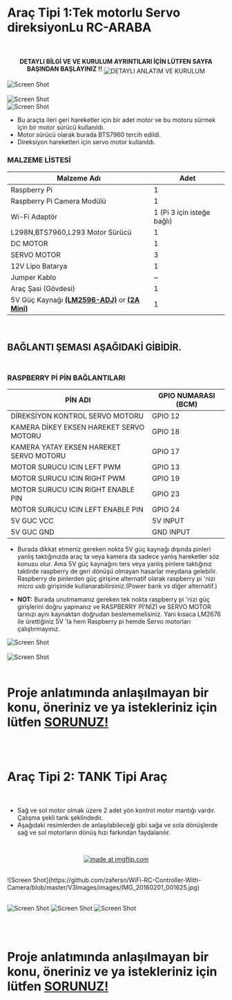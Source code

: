 
# Araç Tipi 1:Tek motorlu Servo direksiyonLu RC-ARABA<br><br>

<p align="center" width="640" height="480" > <b>DETAYLI BİLGİ VE  VE KURULUM AYRINTILARI İÇİN LÜTFEN SAYFA BAŞINDAN BAŞLAYINIZ !!</b>
<img src="https://github.com/zafersn/WiFi-RC-Controller-With-Camera/blob/master/V3Images/images/giphy.gif" alt="DETAYLI ANLATIM VE KURULUM" align="middle" />
</p>


![Screen Shot](https://github.com/zafersn/WiFi-RC-Controller-With-Camera/blob/master/V3Images/images/IMG_20170118_191443_488.jpg)<br><br>
![Screen Shot](https://github.com/zafersn/WiFi-RC-Controller-With-Camera/blob/master/V3Images/images/IMG_20170109_181102.jpg)<br>
![Screen Shot](https://github.com/zafersn/WiFi-RC-Controller-With-Camera/blob/master/V3Images/images/IMG_20161226_171613.jpg)<br>
* Bu araçta ileri geri hareketler için bir adet motor ve bu motoru sürmek için bir motor sürücü kullanıldı.
 * Motor sürücü olarak burada BTS7960 tercih edildi.
* Direksiyon hareketleri için servo motor kullanıldı.<br>

### MALZEME LİSTESİ
Malzeme Adı| Adet
----| ---- 
Raspberry Pi| 1
Raspberry Pi Camera Modülü| 1
Wi-Fi Adaptör| 1 (Pi 3 için isteğe bağlı)
L298N,BTS7960,L293 Motor Sürücü| 1 
DC MOTOR|  1  
SERVO MOTOR| 3
12V Lipo Batarya| 1
Jumper Kablo | ~
Araç Şasi (Gövdesi)| 1
5V Güç Kaynağı  [**(LM2596-ADJ)**](http://www.robotistan.com/mini-ayarlanabilir-3a-voltaj-regulator-karti-lm2596-adj) or [**(2A Mini)**]( http://www.robotistan.com/2a-mini-ayarlanabilir-voltaj-dusurucu-regulator-karti)|1
<br>

## BAĞLANTI ŞEMASI AŞAĞIDAKİ GİBİDİR. <br><br>

### RASPBERRY Pİ PİN BAĞLANTILARI
PİN ADI| GPIO NUMARASI (BCM)
----| ---- 
DİREKSİYON KONTROL SERVO MOTORU| GPIO 12
KAMERA DİKEY EKSEN HAREKET SERVO MOTORU| GPIO 18
KAMERA YATAY EKSEN HAREKET SERVO MOTORU| GPIO 17
MOTOR SURUCU ICIN LEFT PWM | GPIO 13
MOTOR SURUCU ICIN RIGHT PWM| GPIO 19 
MOTOR SURUCU ICIN RIGHT ENABLE PIN| GPIO 23
MOTOR SURUCU ICIN LEFT ENABLE PIN| GPIO 24
5V GUC VCC  | 5V INPUT
5V GUC GND | GND INPUT

* Burada dikkat etmeniz gereken nokta 5V güç kaynağı dışında pinleri yanlış taktığınızda araç ta veya kamera da sadece yanlış hareketler söz konusu olur. Ama 5V güç kaynağını ters veya yanlış pinlere taktığınız taktirde raspberry de geri dönüşü olmayan hasarlar meydana gelebilir. Raspberry de pinlerden güç girişine alternatif olarak raspberry pi 'nizi micro usb girişinide kullanarabilirsiniz.(Power bank vs diğer alternatif.)

* **NOT:** Burada unutmamanız gereken tek nokta raspberry pi 'nizi güç girişlerini doğru yapmanız ve RASPBERRY Pİ'NİZİ ve SERVO MOTOR larınızı aynı kaynaktan doğrudan beslememelisiniz. Yani kısaca LM2676 ile ürettiğiniz 5V 'la hem Raspberry pi hemde Servo motorları çalıştırmayınız.


![Screen Shot](https://github.com/zafersn/WiFi-RC-Controller-With-Camera/blob/master/V3Images/images/DEVRE%20semasi%20.PNG)<br><br>
![Screen Shot](https://github.com/zafersn/WiFi-RC-Controller-With-Camera/blob/master/V3Images/images/devre%20sematic.PNG)<br><br>


# Proje anlatımında anlaşılmayan bir konu, öneriniz ve ya istekleriniz için lütfen [SORUNUZ!](https://github.com/zafersn/WiFi-RC-Controller-With-Camera/issues)


<br><br>

# Araç Tipi 2: TANK Tipi Araç <br><br>

* Sağ ve sol motor olmak üzere 2 adet yön kontrol motor mantığı vardır. Çalışma şekli tank şeklindedir.
* Aşağıdaki resimlerden de anlaşılabileceği gibi sağa ve sola dönüşlerde sağ ve sol motorların dönüş hızı farkından faydalanılır.
<br>

<p align="center">
<a href="https://www.youtube.com/watch?v=06LrVjRDfS8"><img src="https://i.imgflip.com/1ibcq5.gif" title="made at imgflip.com"/></a>
</p>

<br>
![Screen Shot](https://github.com/zafersn/WiFi-RC-Controller-With-Camera/blob/master/V3Images/images/IMG_20160201_001625.jpg)<br><br>


![Screen Shot](https://github.com/zafersn/WiFi-RC-Controller-With-Camera/blob/master/V3Images/images/IMG_20151122_142027.jpg)
![Screen Shot](https://github.com/zafersn/WiFi-RC-Controller-With-Camera/blob/master/V3Images/images/IMG_20151122_141900.jpg)
![Screen Shot](https://github.com/zafersn/WiFi-RC-Controller-With-Camera/blob/master/V3Images/images/IMG_20151122_135042.jpg)

<br><br>
# Proje anlatımında anlaşılmayan bir konu, öneriniz ve ya istekleriniz için lütfen [SORUNUZ!](https://github.com/zafersn/WiFi-RC-Controller-With-Camera/issues)
